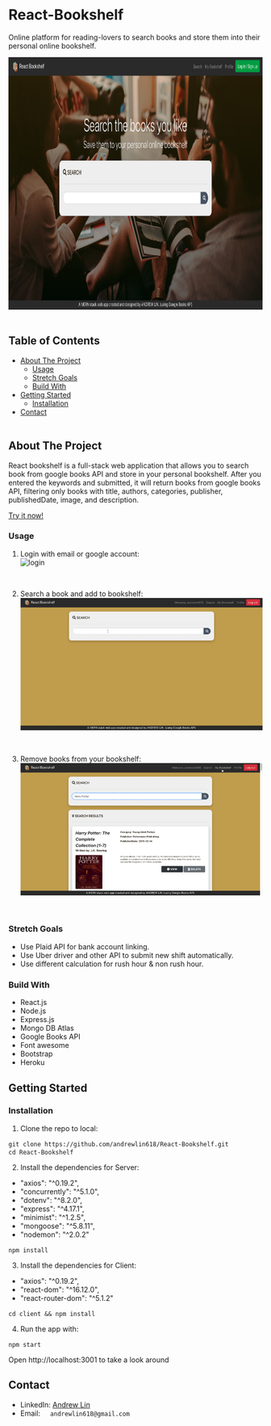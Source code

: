 # React-Bookshelf
Online platform for reading-lovers to search books and store them into their personal online bookshelf.

<img src="/images/screenshot.png" height=500px alt="Screenshot"></img>
<br /><br />

## Table of Contents
* [About The Project](#about-the-project)
  * [Usage](#usage)
  * [Stretch Goals](#stretch-goals)
  * [Build With](#build-with)
* [Getting Started](#getting-started)
  * [Installation](#installation)
* [Contact](#contact)
<br /><br />

## About The Project

React bookshelf is a full-stack web application that allows you to search book from google books API and store in your personal bookshelf.
After you entered the keywords and submitted, it will return books from google books API, filtering only books with title, authors, categories, publisher, publishedDate, image, and description.

[Try it now!](https://reactbookshelf.herokuapp.com/)

### Usage
1. Login with email or google account:<br />
<img src="images/login.gif" width=500px alt="login"></img>
<br />

2. Search a book and add to bookshelf:<br />
<img src="images/search.gif" width=500px alt="search"></img>
<br />

3. Remove books from your bookshelf:<br />
<img src="images/delete.gif" width=500px alt="delete"></img>
<br />

### Stretch Goals
* Use Plaid API for bank account linking.
* Use Uber driver and other API to submit new shift automatically.
* Use different calculation for rush hour & non rush hour.

### Build With
* React.js
* Node.js
* Express.js
* Mongo DB Atlas
* Google Books API
* Font awesome 
* Bootstrap
* Heroku 

## Getting Started

### Installation

1. Clone the repo to local:
```
git clone https://github.com/andrewlin618/React-Bookshelf.git
cd React-Bookshelf
```

2. Install the dependencies for Server:
* "axios": "^0.19.2",
* "concurrently": "^5.1.0",
* "dotenv": "^8.2.0",
* "express": "^4.17.1",
* "minimist": "^1.2.5",
* "mongoose": "^5.8.11",
* "nodemon": "^2.0.2"
```
npm install
```

3. Install the dependencies for Client:
* "axios": "^0.19.2",
* "react-dom": "^16.12.0",
* "react-router-dom": "^5.1.2"

```
cd client && npm install
```

4. Run the app with:
```
npm start
```
Open http://localhost:3001 to take a look around

## Contact
- LinkedIn: [Andrew Lin](https://www.linkedin.com/in/andrewlin618)
- Email:    &nbsp; &nbsp; `andrewlin618@gmail.com`


